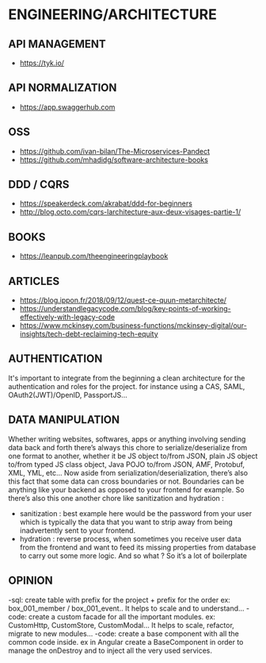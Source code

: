 
# ENGINEERING/ARCHITECTURE

## API MANAGEMENT
- https://tyk.io/

## API NORMALIZATION
- https://app.swaggerhub.com

## OSS
- https://github.com/ivan-bilan/The-Microservices-Pandect
- https://github.com/mhadidg/software-architecture-books

## DDD / CQRS
- https://speakerdeck.com/akrabat/ddd-for-beginners
- http://blog.octo.com/cqrs-larchitecture-aux-deux-visages-partie-1/

## BOOKS
- https://leanpub.com/theengineeringplaybook

## ARTICLES
- https://blog.ippon.fr/2018/09/12/quest-ce-quun-metarchitecte/
- https://understandlegacycode.com/blog/key-points-of-working-effectively-with-legacy-code
- https://www.mckinsey.com/business-functions/mckinsey-digital/our-insights/tech-debt-reclaiming-tech-equity

## AUTHENTICATION

It's important to integrate from the beginning a clean architecture for the authentication and roles for the project. for instance using a CAS, SAML, OAuth2(JWT)/OpenID, PassportJS...
 
## DATA MANIPULATION

Whether writing websites, softwares, apps or anything involving sending data back and forth there’s always this chore to serialize/deserialize from one format to another, whether it be JS object to/from JSON, plain JS object to/from typed JS class object, Java POJO to/from JSON,  AMF, Protobuf, XML, YML, etc… Now aside from serialization/deserialization, there’s also this fact that some data can cross boundaries or not. Boundaries can be anything like your backend as opposed to your frontend for example. So there’s also this one another chore like sanitization and hydration :
- sanitization : best example here would be the password from your user which is typically the data that you want to strip away from being inadvertently sent to your frontend.
- hydration : reverse process, when sometimes you receive user data from the frontend and want to feed its missing properties from database to carry out some more logic. And so what ? So it’s a lot of boilerplate

## OPINION

-sql: create table with prefix for the project + prefix for the order ex: box_001_member / box_001_event.. It helps to scale and to understand...
-code: create a custom facade for all the important modules. ex: CustomHttp, CustomStore, CustomModal... It helps to scale, refactor, migrate to new modules...
-code: create a base component with all the common code inside. ex in Angular create a BaseComponent in order to manage the onDestroy and to inject all the very used services.
